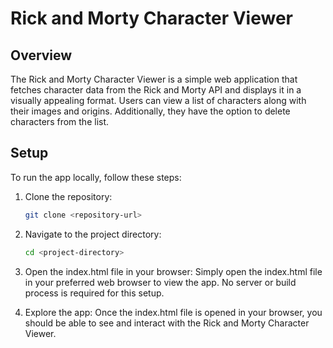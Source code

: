 # Rick and Morty Character Viewer

## Overview

The Rick and Morty Character Viewer is a simple web application that fetches character data from the Rick and Morty API and displays it in a visually appealing format. Users can view a list of characters along with their images and origins. Additionally, they have the option to delete characters from the list.

## Setup

To run the app locally, follow these steps:

1. Clone the repository:

   ```bash
   git clone <repository-url>

2. Navigate to the project directory:

    ```bash
    cd <project-directory>


3. Open the index.html file in your browser: Simply open the index.html file in your preferred web browser to view the app. No server or build process is required for this setup.

4. Explore the app: Once the index.html file is opened in your browser, you should be able to see and interact with the Rick and Morty Character Viewer.
